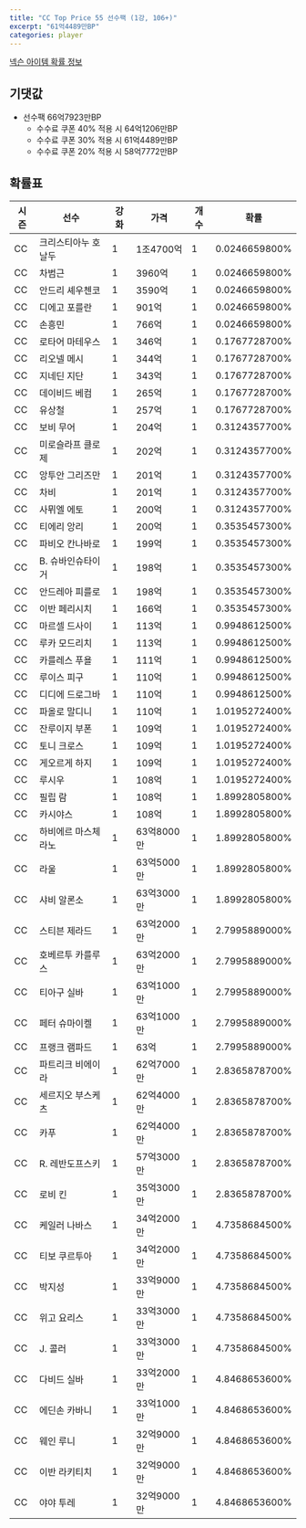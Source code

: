 ```yaml
---
title: "CC Top Price 55 선수팩 (1강, 106+)"
excerpt: "61억4489만BP"
categories: player
---
```

[넥슨 아이템 확률 정보](http://iteminfo.nexon.com/probability/fco?sn=7536)

## 기댓값
- 선수팩 66억7923만BP
  - 수수료 쿠폰 40% 적용 시 64억1206만BP
  - 수수료 쿠폰 30% 적용 시 61억4489만BP
  - 수수료 쿠폰 20% 적용 시 58억7772만BP


## 확률표

|시즌|선수|강화|가격|개수|확률|
|---|---|---|---|---|---|
|CC|크리스티아누 호날두|1|1조4700억|1|0.0246659800%|
|CC|차범근|1|3960억|1|0.0246659800%|
|CC|안드리 셰우첸코|1|3590억|1|0.0246659800%|
|CC|디에고 포를란|1|901억|1|0.0246659800%|
|CC|손흥민|1|766억|1|0.0246659800%|
|CC|로타어 마테우스|1|346억|1|0.1767728700%|
|CC|리오넬 메시|1|344억|1|0.1767728700%|
|CC|지네딘 지단|1|343억|1|0.1767728700%|
|CC|데이비드 베컴|1|265억|1|0.1767728700%|
|CC|유상철|1|257억|1|0.1767728700%|
|CC|보비 무어|1|204억|1|0.3124357700%|
|CC|미로슬라프 클로제|1|202억|1|0.3124357700%|
|CC|앙투안 그리즈만|1|201억|1|0.3124357700%|
|CC|차비|1|201억|1|0.3124357700%|
|CC|사뮈엘 에토|1|200억|1|0.3124357700%|
|CC|티에리 앙리|1|200억|1|0.3535457300%|
|CC|파비오 칸나바로|1|199억|1|0.3535457300%|
|CC|B. 슈바인슈타이거|1|198억|1|0.3535457300%|
|CC|안드레아 피를로|1|198억|1|0.3535457300%|
|CC|이반 페리시치|1|166억|1|0.3535457300%|
|CC|마르셀 드사이|1|113억|1|0.9948612500%|
|CC|루카 모드리치|1|113억|1|0.9948612500%|
|CC|카를레스 푸욜|1|111억|1|0.9948612500%|
|CC|루이스 피구|1|110억|1|0.9948612500%|
|CC|디디에 드로그바|1|110억|1|0.9948612500%|
|CC|파올로 말디니|1|110억|1|1.0195272400%|
|CC|잔루이지 부폰|1|109억|1|1.0195272400%|
|CC|토니 크로스|1|109억|1|1.0195272400%|
|CC|게오르게 하지|1|109억|1|1.0195272400%|
|CC|루시우|1|108억|1|1.0195272400%|
|CC|필립 람|1|108억|1|1.8992805800%|
|CC|카시야스|1|108억|1|1.8992805800%|
|CC|하비에르 마스체라노|1|63억8000만|1|1.8992805800%|
|CC|라울|1|63억5000만|1|1.8992805800%|
|CC|샤비 알론소|1|63억3000만|1|1.8992805800%|
|CC|스티븐 제라드|1|63억2000만|1|2.7995889000%|
|CC|호베르투 카를루스|1|63억2000만|1|2.7995889000%|
|CC|티아구 실바|1|63억1000만|1|2.7995889000%|
|CC|페터 슈마이켈|1|63억1000만|1|2.7995889000%|
|CC|프랭크 램파드|1|63억|1|2.7995889000%|
|CC|파트리크 비에이라|1|62억7000만|1|2.8365878700%|
|CC|세르지오 부스케츠|1|62억4000만|1|2.8365878700%|
|CC|카푸|1|62억4000만|1|2.8365878700%|
|CC|R. 레반도프스키|1|57억3000만|1|2.8365878700%|
|CC|로비 킨|1|35억3000만|1|2.8365878700%|
|CC|케일러 나바스|1|34억2000만|1|4.7358684500%|
|CC|티보 쿠르투아|1|34억2000만|1|4.7358684500%|
|CC|박지성|1|33억9000만|1|4.7358684500%|
|CC|위고 요리스|1|33억3000만|1|4.7358684500%|
|CC|J. 콜러|1|33억3000만|1|4.7358684500%|
|CC|다비드 실바|1|33억2000만|1|4.8468653600%|
|CC|에딘손 카바니|1|33억1000만|1|4.8468653600%|
|CC|웨인 루니|1|32억9000만|1|4.8468653600%|
|CC|이반 라키티치|1|32억9000만|1|4.8468653600%|
|CC|야야 투레|1|32억9000만|1|4.8468653600%|
